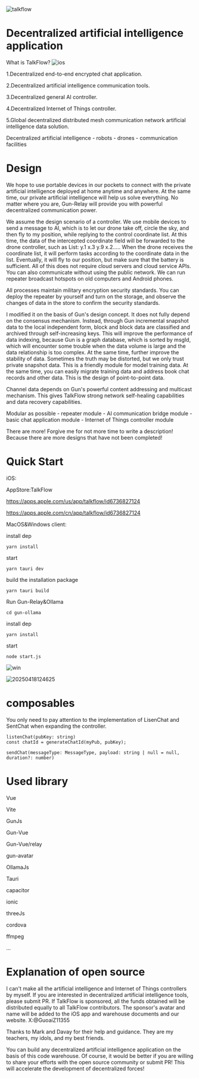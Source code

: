 
![talkflow](https://github.com/user-attachments/assets/83733bed-e28d-4b3f-af6a-6212e3ed402a)

# Decentralized artificial intelligence application

What is TalkFlow?
![ios](https://github.com/user-attachments/assets/587f732c-3b68-4c50-8959-1ef01ba44626)

1.Decentralized end-to-end encrypted chat application.

2.Decentralized artificial intelligence communication tools.

3.Decentralized general AI controller.

4.Decentralized Internet of Things controller.

5.Global decentralized distributed mesh communication network artificial intelligence data solution.

Decentralized artificial intelligence - robots - drones - communication facilities

# Design
We hope to use portable devices in our pockets to connect with the private artificial intelligence deployed at home anytime and anywhere. At the same time, our private artificial intelligence will help us solve everything. No matter where you are, Gun-Relay will provide you with powerful decentralized communication power.

We assume the design scenario of a controller. We use mobile devices to send a message to AI, which is to let our drone take off, circle the sky, and then fly to my position, while replying to the control coordinate list. At this time, the data of the intercepted coordinate field will be forwarded to the drone controller, such as List: y.1 x.3 y.9 x.2..... When the drone receives the coordinate list, it will perform tasks according to the coordinate data in the list. Eventually, it will fly to our position, but make sure that the battery is sufficient. All of this does not require cloud servers and cloud service APIs. You can also communicate without using the public network. We can run repeater broadcast hotspots on old computers and Android phones.

All processes maintain military encryption security standards. You can deploy the repeater by yourself and turn on the storage, and observe the changes of data in the store to confirm the security standards.

I modified it on the basis of Gun's design concept. It does not fully depend on the consensus mechanism. Instead, through Gun incremental snapshot data to the local independent form, block and block data are classified and archived through self-increasing keys. This will improve the performance of data indexing, because Gun is a graph database, which is sorted by msgId, which will encounter some trouble when the data volume is large and the data relationship is too complex. At the same time, further improve the stability of data. Sometimes the truth may be distorted, but we only trust private snapshot data. This is a friendly module for model training data. At the same time, you can easily migrate training data and address book chat records and other data. This is the design of point-to-point data. 

Channel data depends on Gun's powerful content addressing and multicast mechanism. This gives TalkFlow strong network self-healing capabilities and data recovery capabilities.

Modular as possible - repeater module - AI communication bridge module - basic chat application module - Internet of Things controller module

There are more! Forgive me for not more time to write a description! Because there are more designs that have not been completed!


# Quick Start 

iOS:

AppStore:TalkFlow

https://apps.apple.com/us/app/talkflow/id6736827124

https://apps.apple.com/cn/app/talkflow/id6736827124

MacOS&Windows client:

install dep
```base
yarn install
```
start
```base
yarn tauri dev
```
build the installation package
```base
yarn tauri build
```

Run Gun-Relay&Ollama

```base
cd gun-ollama
```
install dep
```base
yarn install
```
start
```base
node start.js
```


![win](https://github.com/user-attachments/assets/6edc4642-7928-4b6c-b5bf-a67cbe13e97d)

![20250418124625](https://github.com/user-attachments/assets/a3618b86-3902-46cf-a066-d9d110dbbdf8)



# composables
You only need to pay attention to the implementation of LisenChat and SentChat when expanding the controller.

```base
listenChat(pubKey: string)
const chatId = generateChatId(myPub, pubKey);
```

```base
sendChat(messageType: MessageType, payload: string | null = null, duration?: number)
```

# Used library

Vue

Vite

GunJs

Gun-Vue

Gun-Vue/relay

gun-avatar

OllamaJs

Tauri

capacitor

ionic

threeJs

cordova

ffmpeg

...

# Explanation of open source

I can't make all the artificial intelligence and Internet of Things controllers by myself. If you are interested in decentralized artificial intelligence tools, please submit PR. If TalkFlow is sponsored, all the funds obtained will be distributed equally to all TalkFlow contributors. The sponsor's avatar and name will be added to the iOS app and warehouse documents and our website. 
X:@GuoaiZ11355 

Thanks to Mark and Davay for their help and guidance. They are my teachers, my idols, and my best friends.

You can build any decentralized artificial intelligence application on the basis of this code warehouse. Of course, it would be better if you are willing to share your efforts with the open source community or submit PR! This will accelerate the development of decentralized forces!











